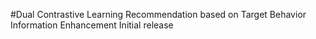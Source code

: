 #Dual Contrastive Learning Recommendation based on Target Behavior Information Enhancement
Initial release
